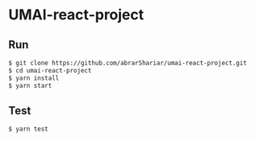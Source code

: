 # UMAI-react-project

## Run 
```sh
$ git clone https://github.com/abrarShariar/umai-react-project.git
$ cd umai-react-project
$ yarn install
$ yarn start
```

## Test
```sh
$ yarn test
```

